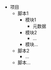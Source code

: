 
- 项目
    - 脚本1
        - 模块1
            - 元数据
        - 模块2
            - ...
        - 模块...
    - 脚本2
        - ...
    - 脚本...
